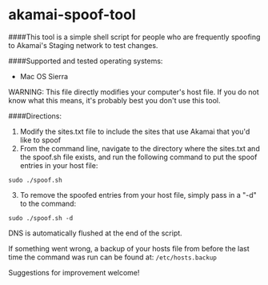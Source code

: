 # akamai-spoof-tool
####This tool is a simple shell script for people who are frequently spoofing to Akamai's Staging network to test changes.

####Supported and tested operating systems:
* Mac OS Sierra

WARNING: This file directly modifies your computer's host file.  If you do not know what this means, it's probably best you don't use this tool.

####Directions:
  
1. Modify the sites.txt file to include the sites that use Akamai that you'd like to spoof
2. From the command line, navigate to the directory where the sites.txt and the spoof.sh file exists, and run the following command to put the spoof entries in your host file:

  ```
  sudo ./spoof.sh
  ```
  
3. To remove the spoofed entries from your host file, simply pass in a "-d" to the command:

  ```
  sudo ./spoof.sh -d
  ```

DNS is automatically flushed at the end of the script.

If something went wrong, a backup of your hosts file from before the last time the command was run can be found at: `/etc/hosts.backup`

Suggestions for improvement welcome!

